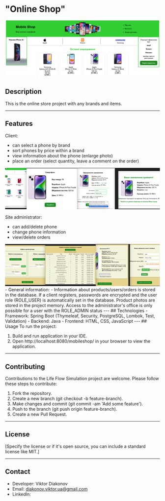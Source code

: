 # "Online Shop"
<img src="main page.png" alt="main page">

## Description
This is the online store project with any brands and items.

---
## Features
Client: 
- can select a phone by brand
- sort phones by price within a brand
- view information about the phone (enlarge photo)
- place an order (select quantity, leave a comment on the order)
<img src="userOrder.png" alt="main page">

Site administrator:
- can add/delete phone
- change phone information
- view/delete orders
<img src="adminPage.png" alt="main page">
- 
General information:
- Information about products/users/orders is stored in the database. If a client registers, passwords are encrypted and the user role (ROLE_USER) is automatically set in the database. Product photos are stored in the project memory. Access to the administrator's office is only possible for a user with the ROLE_ADMIN status
---
## Technologies
- Framework: Spring Boot (Thymeleaf, Security, PostgreSQL, Lombok, Test, Validation)
- Backend: Java
- Frontend: HTML, CSS, JavaScript
---
## Usage
To run the project:

1. Build and run application in your IDE.
2. Open http://localhost:8080/mobileshop/ in your browser to view the application.
---
## Contributing
Contributions to the Life Flow Simulation project are welcome. Please follow these steps to contribute:

1. Fork the repository.
2. Create a new branch (git checkout -b feature-branch).
3. Make changes and commit (git commit -am 'Add some feature').
4. Push to the branch (git push origin feature-branch).
5. Create a new Pull Request.
---
## License
[Specify the license or if it's open source, you can include a standard license like MIT.]

---
## Contact
- Developer: Viktor Diakonov
- Email: diakonov.viktor.ua@gmail.com
- LinkedIn: 